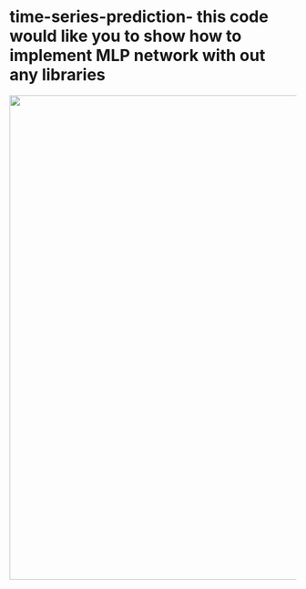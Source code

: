 # time-series-prediction- this code would like you to show how to implement MLP network with out any libraries

<p>
   <a align="left" href="https://ultralytics.com/yolov5" target="_blank">
   <img width="850" src="https://github.com/alirezalti/time-series-prediction-/blob/main/result%20of%20basis%20ann.png"></a>
</p
